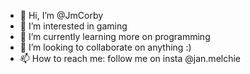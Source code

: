 - 👋 Hi, I’m @JmCorby
- 👀 I’m interested in gaming
- 🌱 I’m currently learning more on programming
- 💞️ I’m looking to collaborate on anything :)
- 📫 How to reach me: follow me on insta @jan.melchie

<!---
JmCorby/JmCorby is a ✨ special ✨ repository because its `README.md` (this file) appears on your GitHub profile.
You can click the Preview link to take a look at your changes.
--->
